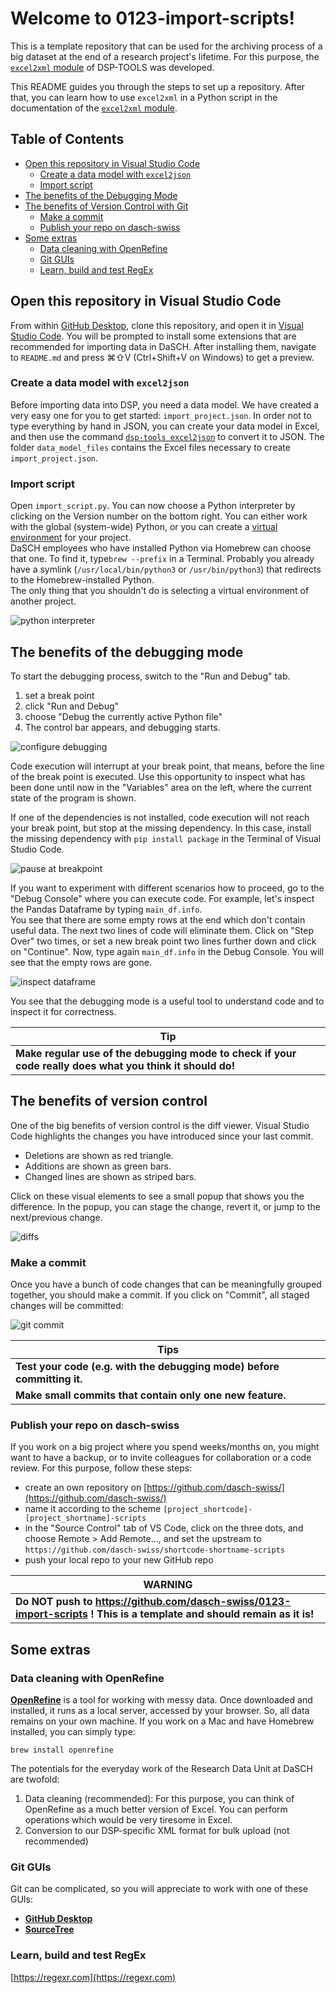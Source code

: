 # Welcome to 0123-import-scripts!

This is a template repository 
that can be used for the archiving process of a big dataset 
at the end of a research project's lifetime. 
For this purpose, 
the [`excel2xml` module](https://docs.dasch.swiss/latest/DSP-TOOLS/excel2xml-module) 
of DSP-TOOLS was developed. 

This README guides you through the steps to set up a repository. 
After that, you can learn how to use `excel2xml` in a Python script
in the documentation of the [`excel2xml` module](https://docs.dasch.swiss/latest/DSP-TOOLS/excel2xml-module).

## Table of Contents

- [Open this repository in Visual Studio Code](#open-this-repository-in-visual-studio-code)
   - [Create a data model with `excel2json`](#create-a-data-model-with-excel2json)
   - [Import script](#import-script)
- [The benefits of the Debugging Mode](#the-benefits-of-the-debugging-mode)
- [The benefits of Version Control with Git](#the-benefits-of-version-control)
   - [Make a commit](#make-a-commit)
   - [Publish your repo on dasch-swiss](#publish-your-repo-on-dasch-swiss)
- [Some extras](#some-extras)
   - [Data cleaning with OpenRefine](#data-cleaning-with-openrefine)
   - [Git GUIs](#git-guis)
   - [Learn, build and test RegEx](#learn-build-and-test-regex)



## Open this repository in Visual Studio Code

From within [GitHub Desktop](https://desktop.github.com/), clone this repository, and open it in [Visual Studio 
Code](https://code.visualstudio.com/download). You will be prompted to install some extensions that are recommended for 
importing data in DaSCH. After installing them, navigate to `README.md` and press ⌘⇧V (Ctrl+Shift+V on Windows) to get a 
preview.  



### Create a data model with `excel2json`

Before importing data into DSP, you need a data model. We have created a very easy one for you to get started: 
`import_project.json`. In order not to type everything by hand in JSON, you can create your data model in Excel, and 
then use the command [`dsp-tools excel2json`](https://docs.dasch.swiss/latest/DSP-TOOLS/cli-commands/#excel2json)
to convert it to JSON. The folder `data_model_files` contains the Excel files necessary to create `import_project.json`.


### Import script

Open `import_script.py`. You can now choose a Python interpreter by clicking on the Version number on the bottom right.
You can either work with the global (system-wide) Python, or you can create a 
[virtual environment](https://python.land/virtual-environments) for your project.  
DaSCH employees who have installed Python via Homebrew can choose that one. 
To find it, type`brew --prefix` in a Terminal. 
Probably you already have a symlink (`/usr/local/bin/python3` or `/usr/bin/python3`) 
that redirects to the Homebrew-installed Python.  
The only thing that you shouldn't do is selecting a virtual environment of another project.

![python interpreter](assets/python-interpreter.png)



## The benefits of the debugging mode

To start the debugging process, switch to the "Run and Debug" tab.

1. set a break point
2. click "Run and Debug"
3. choose "Debug the currently active Python file"
4. The control bar appears, and debugging starts.

![configure debugging](assets/configure-debugging.png)

Code execution will interrupt at your break point, that means, before the line of the break point is executed. Use 
this opportunity to inspect what has been done until now in the "Variables" area on the left, where the current state of
the program is shown.  

If one of the dependencies is not installed, code execution will not reach your break point, but stop at the missing
dependency. In this case, install the missing dependency with `pip install package` in the Terminal of Visual Studio 
Code.

![pause at breakpoint](assets/pause-at-breakpoint.png)

If you want to experiment with different scenarios how to proceed, go to the "Debug Console" where you can execute 
code. For example, let's inspect the Pandas Dataframe by typing `main_df.info`.  
You see that there are some empty rows at the end which don't contain useful data. The next two lines of code will 
eliminate them. Click on "Step Over" two times, or set a new break point two lines further down and click on "Continue".
Now, type again `main_df.info` in the Debug Console. You will see that the empty rows are gone.  

![inspect dataframe](assets/inspect-dataframe.png)


You see that the debugging mode is a useful tool to understand code and to inspect it for correctness. 

| **Tip**                                                                                                   |
|-----------------------------------------------------------------------------------------------------------|
| **Make regular use of the debugging mode to check if your code really does what you think it should do!** | 



## The benefits of version control

One of the big benefits of version control is the diff viewer. Visual Studio Code highlights the changes you have 
introduced since your last commit. 

- Deletions are shown as red triangle.
- Additions are shown as green bars.
- Changed lines are shown as striped bars.

Click on these visual elements to see a small popup that shows you the difference. In the popup, you can stage the 
change, revert it, or jump to the next/previous change.

![diffs](assets/diffs.png)



### Make a commit

Once you have a bunch of code changes that can be meaningfully grouped together, you should make a commit. 
If you click on "Commit", all staged changes will be committed:

![git commit](assets/git-commit.png)

| **Tips**                                                                |
|-------------------------------------------------------------------------|
| **Test your code (e.g. with the debugging mode) before committing it.** | 
| **Make small commits that contain only one new feature.**               | 



### Publish your repo on dasch-swiss

If you work on a big project where you spend weeks/months on, you might want to have a backup, or to invite colleagues for 
collaboration or a code review. For this purpose, follow these steps:

- create an own repository on [https://github.com/dasch-swiss/](https://github.com/dasch-swiss/)
- name it according to the scheme `[project_shortcode]-[project_shortname]-scripts`
- in the "Source Control" tab of VS Code, click on the three dots, and choose Remote > Add Remote..., and set the upstream to `https://github.com/dasch-swiss/shortcode-shortname-scripts`
- push your local repo to your new GitHub repo

| **WARNING**                                                                                                            |
|------------------------------------------------------------------------------------------------------------------------|
| **Do NOT push to https://github.com/dasch-swiss/0123-import-scripts ! This is a template and should remain as it is!** | 



## Some extras

### Data cleaning with OpenRefine

[**OpenRefine**](https://openrefine.org/) is a tool for working with messy data. Once downloaded and installed, it runs 
as a local server, accessed by your browser. So, all data remains on your own machine. If you work on a Mac and have 
Homebrew installed, you can simply type: 
```
brew install openrefine
```

The potentials for the everyday work of the Research Data Unit at DaSCH are twofold:
1. Data cleaning (recommended): For this purpose, you can think of OpenRefine as a much better version of Excel. You 
   can perform operations which would be very tiresome in Excel.
2. Conversion to our DSP-specific XML format for bulk upload (not recommended)


### Git GUIs

Git can be complicated, so you will appreciate to work with one of these GUIs:

 - [**GitHub Desktop**](https://desktop.github.com/)
 - [**SourceTree**](https://www.sourcetreeapp.com/)


### Learn, build and test RegEx

[https://regexr.com](https://regexr.com)
